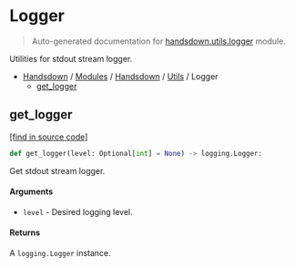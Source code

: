 # Logger

> Auto-generated documentation for [handsdown.utils.logger](https://github.com/vemel/handsdown/blob/master/handsdown/utils/logger.py) module.

Utilities for stdout stream logger.

- [Handsdown](../../README.md#-handsdown---python-documentation-generator) / [Modules](../../MODULES.md#modules) / [Handsdown](../index.md#handsdown) / [Utils](index.md#utils) / Logger
    - [get_logger](#get_logger)

## get_logger

[[find in source code]](https://github.com/vemel/handsdown/blob/master/handsdown/utils/logger.py#L10)

```python
def get_logger(level: Optional[int] = None) -> logging.Logger:
```

Get stdout stream logger.

#### Arguments

- `level` - Desired logging level.

#### Returns

A `logging.Logger` instance.

